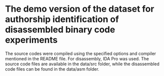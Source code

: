 # The demo version of the dataset for authorship identification of disassembled binary code experiments

The source codes were compiled using the specified options and compiler mentioned in the README file. For disassembly, IDA Pro was used. The source code files are available in the data/src folder, while the disassembled code files can be found in the data/asm folder.

